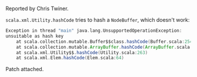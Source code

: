 Reported by Chris Twiner.

`scala.xml.Utility.hashCode` tries to hash a `NodeBuffer`, which doesn't work:

```scala
Exception in thread "main" java.lang.UnsupportedOperationException:
unsuitable as hash key
	at scala.collection.mutable.Buffer$$class.hashCode(Buffer.scala:254)
	at scala.collection.mutable.ArrayBuffer.hashCode(ArrayBuffer.scala:26)
	at scala.xml.Utility$$.hashCode(Utility.scala:263)
	at scala.xml.Elem.hashCode(Elem.scala:64)
```

Patch attached.
